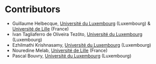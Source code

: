 # Contributors

- Guillaume Helbecque, [Université du Luxembourg](https://www.uni.lu/en/) (Luxembourg) & [Université de Lille](https://www.univ-lille.fr/) (France)
- Ivan Tagliaferro de Oliveira Tezôto, [Université du Luxembourg](https://www.uni.lu/en/) (Luxembourg)
- Ezhilmathi Krishnasamy, [Université du Luxembourg](https://www.uni.lu/en/) (Luxembourg)
- Nouredine Melab, [Université de Lille](https://www.univ-lille.fr/) (France)
- Pascal Bouvry, [Université du Luxembourg](https://www.uni.lu/en/) (Luxembourg)
